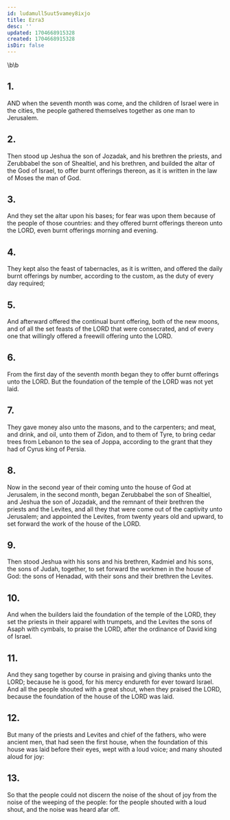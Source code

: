 ```yaml
---
id: ludamull5uut5vamey8ixjo
title: Ezra3
desc: ''
updated: 1704668915328
created: 1704668915328
isDir: false
---
```

\b\b
## 1.
AND when the seventh month was come, and the children of Israel were in the cities, the people gathered themselves together as one man to Jerusalem.
## 2.
Then stood up Jeshua the son of Jozadak, and his brethren the priests, and Zerubbabel the son of Shealtiel, and his brethren, and builded the altar of the God of Israel, to offer burnt offerings thereon, as it is written in the law of Moses the man of God.
## 3.
And they set the altar upon his bases; for fear was upon them because of the people of those countries: and they offered burnt offerings thereon unto the LORD, even burnt offerings morning and evening.
## 4.
They kept also the feast of tabernacles, as it is written, and offered the daily burnt offerings by number, according to the custom, as the duty of every day required;
## 5.
And afterward offered the continual burnt offering, both of the new moons, and of all the set feasts of the LORD that were consecrated, and of every one that willingly offered a freewill offering unto the LORD.
## 6.
From the first day of the seventh month began they to offer burnt offerings unto the LORD.  But the foundation of the temple of the LORD was not yet laid.
## 7.
They gave money also unto the masons, and to the carpenters; and meat, and drink, and oil, unto them of Zidon, and to them of Tyre, to bring cedar trees from Lebanon to the sea of Joppa, according to the grant that they had of Cyrus king of Persia.
## 8.
Now in the second year of their coming unto the house of God at Jerusalem, in the second month, began Zerubbabel the son of Shealtiel, and Jeshua the son of Jozadak, and the remnant of their brethren the priests and the Levites, and all they that were come out of the captivity unto Jerusalem; and appointed the Levites, from twenty years old and upward, to set forward the work of the house of the LORD.
## 9.
Then stood Jeshua with his sons and his brethren, Kadmiel and his sons, the sons of Judah, together, to set forward the workmen in the house of God: the sons of Henadad, with their sons and their brethren the Levites.
## 10.
And when the builders laid the foundation of the temple of the LORD, they set the priests in their apparel with trumpets, and the Levites the sons of Asaph with cymbals, to praise the LORD, after the ordinance of David king of Israel.
## 11.
And they sang together by course in praising and giving thanks unto the LORD; because he is good, for his mercy endureth for ever toward Israel.  And all the people shouted with a great shout, when they praised the LORD, because the foundation of the house of the LORD was laid.
## 12.
But many of the priests and Levites and chief of the fathers, who were ancient men, that had seen the first house, when the foundation of this house was laid before their eyes, wept with a loud voice; and many shouted aloud for joy:
## 13.
So that the people could not discern the noise of the shout of joy from the noise of the weeping of the people: for the people shouted with a loud shout, and the noise was heard afar off.
